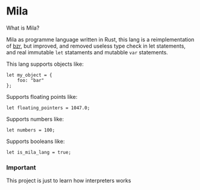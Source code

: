 # Mila
What is Mila?

Mila as programme language written in Rust, this lang is a reimplementation of [bzr](https://github.com/pgjbz/bzr), but improved, and removed useless type check in let statements, and real immutable `let` stataments and mutabble `var` statements.

This lang supports objects like:

```mila
let my_object = {
    foo: "bar"
};
```

Supports floating points like:

```mila
let floating_pointers = 1047.0;
```

Supports numbers like:

```mila
let numbers = 100;
```

Supports booleans like:

```mila
let is_mila_lang = true;
```


### Important

This project is just to learn how interpreters works